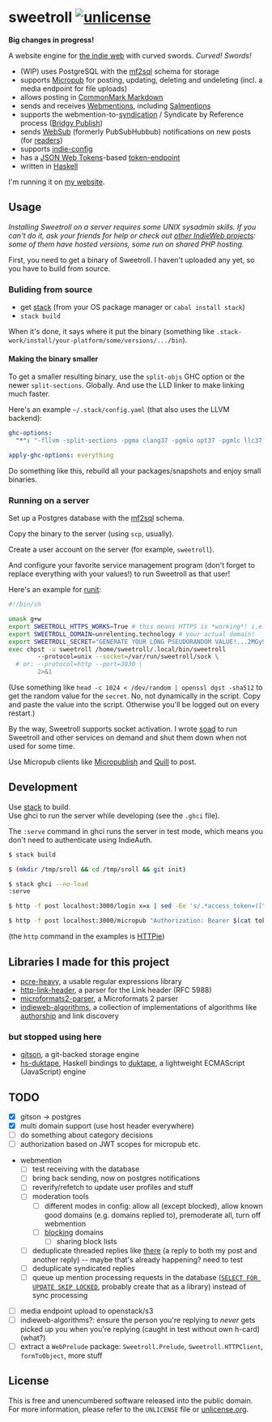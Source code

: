 # sweetroll [![unlicense](https://img.shields.io/badge/un-license-green.svg?style=flat)](http://unlicense.org)

**Big changes in progress!**

A website engine for [the indie web] with curved swords. *Curved! Swords!*

- (WIP) uses PostgreSQL with the [mf2sql] schema for storage
- supports [Micropub] for posting, updating, deleting and undeleting (incl. a media endpoint for file uploads)
- allows posting in [CommonMark Markdown]
- sends and receives [Webmentions], including [Salmentions]
- supports the webmention-to-[syndication] / Syndicate by Reference process ([Bridgy Publish])
- sends [WebSub] \(formerly PubSubHubbub) notifications on new posts (for [readers])
- supports [indie-config]
- has a [JSON Web Tokens]-based [token-endpoint]
- written in [Haskell]

I'm running it on [my website](https://unrelenting.technology).

[the indie web]: https://indieweb.org
[JSON Web Tokens]: https://jwt.io
[CommonMark Markdown]: http://commonmark.org
[Pushover]: https://pushover.net
[Haskell]: https://www.haskell.org

[Micropub]: https://indieweb.org/micropub
[Webmentions]: https://indieweb.org/webmention
[Salmentions]: https://indieweb.org/Salmention
[syndication]: https://indieweb.org/POSSE
[Bridgy Publish]: https://brid.gy/about#publishing
[WebSub]: https://indieweb.org/PubSub
[readers]: https://indieweb.org/readers
[indie-config]: https://indieweb.org/indie-config
[token-endpoint]: https://indieweb.org/token-endpoint

## Usage

*Installing Sweetroll on a server requires some UNIX sysadmin skills. If you can't do it, ask your friends for help or check out [other IndieWeb projects](https://indieweb.org/projects): some of them have hosted versions, some run on shared PHP hosting.*

First, you need to get a binary of Sweetroll.
I haven't uploaded any yet, so you have to build from source.

### Buliding from source

- get [stack] \(from your OS package manager or `cabal install stack`)
- `stack build`

When it's done, it says where it put the binary (something like `.stack-work/install/your-platform/some/versions/.../bin`).

#### Making the binary smaller

To get a smaller resulting binary, use the `split-objs` GHC option or the newer `split-sections`. Globally.
And use the LLD linker to make linking much faster.

Here's an example `~/.stack/config.yaml` (that also uses the LLVM backend):

```yaml
ghc-options:
  "*": "-fllvm -split-sections -pgma clang37 -pgmlo opt37 -pgmlc llc37 -pgmc clang37 -pgml clang40 -optl -fuse-ld=lld"

apply-ghc-options: everything
```

Do something like this, rebuild all your packages/snapshots and enjoy small binaries.

### Running on a server

Set up a Postgres database with the [mf2sql] schema.

Copy the binary to the server (using `scp`, usually).

Create a user account on the server (for example, `sweetroll`).

And configure your favorite service management program (don't forget to replace everything with your values!) to run Sweetroll as that user!

Here's an example for [runit](http://smarden.org/runit/index.html):

```bash
#!/bin/sh

umask g+w
export SWEETROLL_HTTPS_WORKS=True # this means HTTPS is *working*! i.e. you have it set up on your reverse proxy!
export SWEETROLL_DOMAIN=unrelenting.technology # your actual domain!
export SWEETROLL_SECRET="GENERATE YOUR LONG PSEUDORANDOM VALUE!...2MGy9ZkKgzexRpd7vl8" 
exec chpst -u sweetroll /home/sweetroll/.local/bin/sweetroll
        --protocol=unix --socket=/var/run/sweetroll/sock \
  # or: --protocol=http --port=3030 \
        2>&1
```

(Use something like `head -c 1024 < /dev/random | openssl dgst -sha512` to get the random value for the `secret`. No, not dynamically in the script. Copy and paste the value into the script. Otherwise you'll be logged out on every restart.)

By the way, Sweetroll supports socket activation.
I wrote [soad](https://github.com/myfreeweb/soad) to run Sweetroll and other services on demand and shut them down when not used for some time.

Use Micropub clients like [Micropublish](https://micropublish.net) and [Quill](https://quill.p3k.io) to post.

## Development

Use [stack] to build.  
Use ghci to run the server while developing (see the `.ghci` file).

The `:serve` command in ghci runs the server in test mode, which means you don't need to authenticate using IndieAuth.

```bash
$ stack build

$ (mkdir /tmp/sroll && cd /tmp/sroll && git init)

$ stack ghci --no-load
:serve

$ http -f post localhost:3000/login x=x | sed -Ee 's/.*access_token=([^&]+).*/\1/' > token

$ http -f post localhost:3000/micropub "Authorization: Bearer $(cat token)" h=entry content=HelloWorld
```

(the `http` command in the examples is [HTTPie](https://github.com/jkbrzt/httpie))


## Libraries I made for this project

- [pcre-heavy](https://github.com/myfreeweb/pcre-heavy), a usable regular expressions library
- [http-link-header](https://github.com/myfreeweb/http-link-header), a parser for the Link header (RFC 5988)
- [microformats2-parser](https://github.com/myfreeweb/microformats2-parser), a Microformats 2 parser
- [indieweb-algorithms](https://github.com/myfreeweb/indieweb-algorithms), a collection of implementations of algorithms like [authorship](http://indieweb.org/authorship) and link discovery

### but stopped using here

- [gitson](https://github.com/myfreeweb/gitson), a git-backed storage engine
- [hs-duktape](https://github.com/myfreeweb/hs-duktape), Haskell bindings to [duktape](http://duktape.org), a lightweight ECMAScript (JavaScript) engine

## TODO

- [x] gitson → postgres
- [x] multi domain support (use host header everywhere)
- [ ] do something about category decisions
- [ ] authorization based on JWT scopes for micropub etc.
- webmention
  - [ ] test receiving with the database
  - [ ] bring back sending, now on postgres notifications
  - [ ] reverify/refetch to update user profiles and stuff
  - [ ] moderation tools
    - [ ] different modes in config: allow all (except blocked), allow known good domains (e.g. domains replied to), premoderate all, turn off webmention
    - [ ] [blocking](https://indieweb.org/block) domains
      - [ ] sharing block lists
  - [ ] deduplicate threaded replies like [there](https://unrelenting.technology/replies/2015-09-06-20-29-54) (a reply to both my post and another reply) -- maybe that's already happening? need to test
  - [ ] deduplicate syndicated replies
  - [ ] queue up mention processing requests in the database ([`SELECT FOR UPDATE SKIP LOCKED`](http://blog.2ndquadrant.com/what-is-select-skip-locked-for-in-postgresql-9-5/), probably create that as a library) instead of sync processing
- [ ] media endpoint upload to openstack/s3
- [ ] indieweb-algorithms?: ensure the person you're replying to *never* gets picked up you when you're replying (caught in test without own h-card) (what?)
- [ ] extract a `WebPrelude` package: `Sweetroll.Prelude`, `Sweetroll.HTTPClient`, `formToObject`, more stuff

## License

This is free and unencumbered software released into the public domain.  
For more information, please refer to the `UNLICENSE` file or [unlicense.org](http://unlicense.org).

[mf2sql]: https://github.com/myfreeweb/mf2sql
[stack]: https://github.com/commercialhaskell/stack
